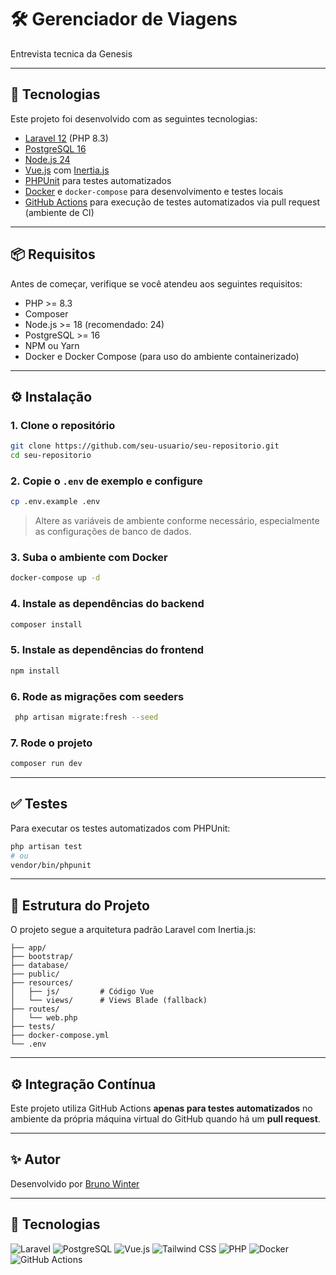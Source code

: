 # 🛠️ Gerenciador de Viagens

Entrevista tecnica da Genesis

---

## 🚀 Tecnologias

Este projeto foi desenvolvido com as seguintes tecnologias:

- [Laravel 12](https://laravel.com/) (PHP 8.3)
- [PostgreSQL 16](https://www.postgresql.org/)
- [Node.js 24](https://nodejs.org/)
- [Vue.js](https://vuejs.org/) com [Inertia.js](https://inertiajs.com/)
- [PHPUnit](https://phpunit.de/) para testes automatizados
- [Docker](https://www.docker.com/) e `docker-compose` para desenvolvimento e testes locais
- [GitHub Actions](https://github.com/features/actions) para execução de testes automatizados via pull request (ambiente de CI)

---

## 📦 Requisitos

Antes de começar, verifique se você atendeu aos seguintes requisitos:

- PHP >= 8.3
- Composer
- Node.js >= 18 (recomendado: 24)
- PostgreSQL >= 16
- NPM ou Yarn
- Docker e Docker Compose (para uso do ambiente containerizado)

---

## ⚙️ Instalação

### 1. Clone o repositório
```bash
git clone https://github.com/seu-usuario/seu-repositorio.git
cd seu-repositorio
```

### 2. Copie o `.env` de exemplo e configure
```bash
cp .env.example .env
```
> Altere as variáveis de ambiente conforme necessário, especialmente as configurações de banco de dados.

### 3. Suba o ambiente com Docker
```bash
docker-compose up -d
```

### 4. Instale as dependências do backend
```bash
composer install
```

### 5. Instale as dependências do frontend
```bash
npm install
```

### 6. Rode as migrações com seeders
```bash
 php artisan migrate:fresh --seed
```

### 7. Rode o projeto
```bash
composer run dev
```

---

## ✅ Testes

Para executar os testes automatizados com PHPUnit:

```bash
php artisan test
# ou
vendor/bin/phpunit
```

---

## 🧠 Estrutura do Projeto

O projeto segue a arquitetura padrão Laravel com Inertia.js:

```
├── app/
├── bootstrap/
├── database/
├── public/
├── resources/
│   ├── js/         # Código Vue
│   └── views/      # Views Blade (fallback)
├── routes/
│   └── web.php
├── tests/
├── docker-compose.yml
└── .env
```

---

## ⚙️ Integração Contínua

Este projeto utiliza GitHub Actions **apenas para testes automatizados** no ambiente da própria máquina virtual do GitHub quando há um **pull request**.

---

## ✨ Autor

Desenvolvido por [Bruno Winter](https://github.com/DilkerWinter)

---

## 🤖 Tecnologias

![Laravel](https://img.shields.io/badge/laravel-%23FF2D20.svg?style=for-the-badge&logo=laravel&logoColor=white)
![PostgreSQL](https://img.shields.io/badge/PostgreSQL-000?style=for-the-badge&logo=postgresql)
![Vue.js](https://img.shields.io/badge/Vue.js-35495E?style=for-the-badge&logo=vue.js&logoColor=4FC08D)
![Tailwind CSS](https://img.shields.io/badge/Tailwind_CSS-38B2AC?style=for-the-badge&logo=tailwind-css&logoColor=white)
![PHP](https://img.shields.io/badge/PHP-777BB4?style=for-the-badge&logo=php&logoColor=white)
![Docker](https://img.shields.io/badge/Docker-2496ED?style=for-the-badge&logo=docker&logoColor=white)
![GitHub Actions](https://img.shields.io/badge/GitHub%20Actions-2088FF?style=for-the-badge&logo=github-actions&logoColor=white)